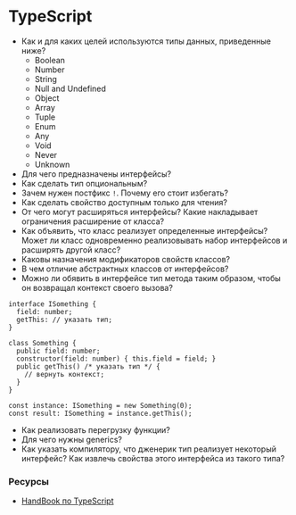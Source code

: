 # TypeScript

* Как и для каких целей используются типы данных, приведенные ниже?
  * Boolean
  * Number
  * String
  * Null and Undefined
  * Object
  * Array
  * Tuple
  * Enum
  * Any
  * Void
  * Never
  * Unknown
* Для чего предназначены интерфейсы? 
* Как сделать тип опциональным?
* Зачем нужен постфикс ` ! `. Почему его стоит избегать?
* Как сделать свойство доступным только для чтения? 
* От чего могут расширяться интерфейсы? Какие накладывает ограничения расширение от класса? 
* Как объявить, что класс реализует определенные интерфейсы? Может ли класс одновременно реализовывать набор интерфейсов и расширять другой класс? 
* Каковы назначения модификаторов свойств классов?
* В чем отличие абстрактных классов от интерфейсов?
* Можно ли обявить в интерфейсе тип метода таким образом, чтобы он возвращал контекст своего вызова?
```
interface ISomething {
  field: number;
  getThis: // указать тип;
}

class Something {
  public field: number;
  constructor(field: number) { this.field = field; }
  public getThis() /* указать тип */ {
    // вернуть контекст;
  }
}

const instance: ISomething = new Something(0);
const result: ISomething = instance.getThis();
```
* Как реализовать перегрузку функции?
* Для чего нужны generics?
* Как указать компилятору, что дженерик тип реализует некоторый интерфейс? Как извлечь свойства этого интерфейса из такого типа?

### Ресурсы
* [HandBook по TypeScript](https://www.typescriptlang.org/docs/handbook/basic-types.html)
